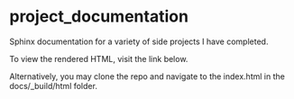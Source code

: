 # project_documentation
 Sphinx documentation for a variety of side projects I have completed.

 To view the rendered HTML, visit the link below.

 Alternatively, you may clone the repo and navigate to the index.html in the docs/_build/html folder.
